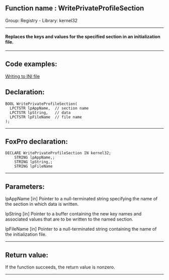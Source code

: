 
## Function name : WritePrivateProfileSection
Group: Registry - Library: kernel32    
***  


#### Replaces the keys and values for the specified section in an initialization file.
***  


## Code examples:
[Writing to INI file](../../samples/sample_137.md)  

## Declaration:
```foxpro  
BOOL WritePrivateProfileSection(
  LPCTSTR lpAppName,  // section name
  LPCTSTR lpString,   // data
  LPCTSTR lpFileName  // file name
);  
```  
***  


## FoxPro declaration:
```foxpro  
DECLARE WritePrivateProfileSection IN kernel32;
	STRING lpAppName,;
	STRING lpString,;
	STRING lpFileName  
```  
***  


## Parameters:
lpAppName 
[in] Pointer to a null-terminated string specifying the name of the section in which data is written.

lpString 
[in] Pointer to a buffer containing the new key names and associated values that are to be written to the named section.

lpFileName 
[in] Pointer to a null-terminated string containing the name of the initialization file.  
***  


## Return value:
If the function succeeds, the return value is nonzero.  
***  

